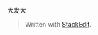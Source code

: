 
大发大

> Written with [StackEdit](https://stackedit.io/).
<!--stackedit_data:
eyJoaXN0b3J5IjpbMTI1NzkxODA4N119
-->